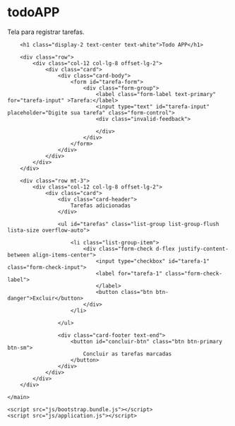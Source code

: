 # todoAPP
Tela para registrar tarefas. 
<!DOCTYPE html>
<html lang="pt-br">
<head>
    <meta charset="UTF-8">
    <meta http-equiv="X-UA-Compatible" content="IE=edge">
    <meta name="viewport" content="width=device-width, initial-scale=1.0">
    <link rel="stylesheet" href="css/bootstrap.css">
    <link rel="stylesheet" href="css/style.css">
    <title>Todo app</title>
</head>
<body>
    <main class="container mt-5" role="main">
        
        <h1 class="display-2 text-center text-white">Todo APP</h1>

        <div class="row">
            <div class="col-12 col-lg-8 offset-lg-2">
                <div class="card">
                    <div class="card-body">
                        <form id="tarefa-form">
                            <div class="form-group">
                                <label class="form-label text-primary" for="tarefa-input" >Tarefa:</label>
                                <input type="text" id="tarefa-input" placeholder="Digite sua tarefa" class="form-control">
                                <div class="invalid-feedback">

                                </div>
                            </div>
                        </form>
                    </div>
                </div>
            </div>
        </div>

        <div class="row mt-3">
            <div class="col-12 col-lg-8 offset-lg-2">
                <div class="card">
                    <div class="card-header">
                        Tarefas adicionadas
                    </div>

                    <ul id="tarefas" class="list-group list-group-flush lista-size overflow-auto">
                        
                        <li class="list-group-item">
                            <div class="form-check d-flex justify-content-between align-items-center">
                                <input type="checkbox" id="tarefa-1" class="form-check-input">
                                <label for="tarefa-1" class="form-check-label">
                                </label>
                                <button class="btn btn-danger">Excluir</button>
                            </div>
                        </li>

                    </ul>
                        
                    <div class="card-footer text-end">
                        <button id="concluir-btn" class="btn btn-primary btn-sm">
                            Concluir as tarefas marcadas
                        </button>
                    </div>
                </div>
            </div>
        </div>

    </main>

    <script src="js/bootstrap.bundle.js"></script>
    <script src="js/application.js"></script>
</body>
</html>
